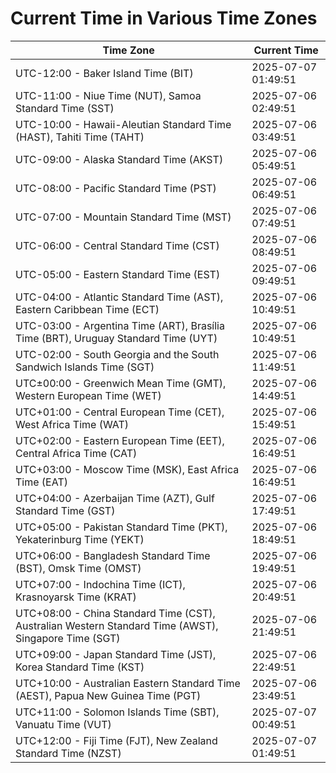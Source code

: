 # Current Time in Various Time Zones

| Time Zone | Current Time |
|-----------|--------------|
| UTC-12:00 - Baker Island Time (BIT) | 2025-07-07 01:49:51 |
| UTC-11:00 - Niue Time (NUT), Samoa Standard Time (SST) | 2025-07-06 02:49:51 |
| UTC-10:00 - Hawaii-Aleutian Standard Time (HAST), Tahiti Time (TAHT) | 2025-07-06 03:49:51 |
| UTC-09:00 - Alaska Standard Time (AKST) | 2025-07-06 05:49:51 |
| UTC-08:00 - Pacific Standard Time (PST) | 2025-07-06 06:49:51 |
| UTC-07:00 - Mountain Standard Time (MST) | 2025-07-06 07:49:51 |
| UTC-06:00 - Central Standard Time (CST) | 2025-07-06 08:49:51 |
| UTC-05:00 - Eastern Standard Time (EST) | 2025-07-06 09:49:51 |
| UTC-04:00 - Atlantic Standard Time (AST), Eastern Caribbean Time (ECT) | 2025-07-06 10:49:51 |
| UTC-03:00 - Argentina Time (ART), Brasília Time (BRT), Uruguay Standard Time (UYT) | 2025-07-06 10:49:51 |
| UTC-02:00 - South Georgia and the South Sandwich Islands Time (SGT) | 2025-07-06 11:49:51 |
| UTC±00:00 - Greenwich Mean Time (GMT), Western European Time (WET) | 2025-07-06 14:49:51 |
| UTC+01:00 - Central European Time (CET), West Africa Time (WAT) | 2025-07-06 15:49:51 |
| UTC+02:00 - Eastern European Time (EET), Central Africa Time (CAT) | 2025-07-06 16:49:51 |
| UTC+03:00 - Moscow Time (MSK), East Africa Time (EAT) | 2025-07-06 16:49:51 |
| UTC+04:00 - Azerbaijan Time (AZT), Gulf Standard Time (GST) | 2025-07-06 17:49:51 |
| UTC+05:00 - Pakistan Standard Time (PKT), Yekaterinburg Time (YEKT) | 2025-07-06 18:49:51 |
| UTC+06:00 - Bangladesh Standard Time (BST), Omsk Time (OMST) | 2025-07-06 19:49:51 |
| UTC+07:00 - Indochina Time (ICT), Krasnoyarsk Time (KRAT) | 2025-07-06 20:49:51 |
| UTC+08:00 - China Standard Time (CST), Australian Western Standard Time (AWST), Singapore Time (SGT) | 2025-07-06 21:49:51 |
| UTC+09:00 - Japan Standard Time (JST), Korea Standard Time (KST) | 2025-07-06 22:49:51 |
| UTC+10:00 - Australian Eastern Standard Time (AEST), Papua New Guinea Time (PGT) | 2025-07-06 23:49:51 |
| UTC+11:00 - Solomon Islands Time (SBT), Vanuatu Time (VUT) | 2025-07-07 00:49:51 |
| UTC+12:00 - Fiji Time (FJT), New Zealand Standard Time (NZST) | 2025-07-07 01:49:51 |

